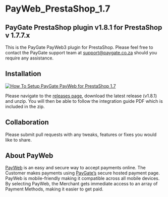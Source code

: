 # PayWeb_PrestaShop_1.7
## PayGate PrestaShop plugin v1.8.1 for PrestaShop v 1.7.7.x

This is the PayGate PayWeb3 plugin for PrestaShop. Please feel free to contact the PayGate support team at support@paygate.co.za should you require any assistance.

## Installation
[![How To Setup PayGate PayWeb for PrestaShop 1.7](https://appinlet.com/wp-content/uploads/2021/01/How-To-Setup-PayGate-PayWeb-for-PrestaShop-1.7.jpg)](https://www.youtube.com/watch?v=H3e624nH5Wk "How To Setup PayGate PayWeb for PrestaShop 1.7")

Please navigate to the [releases page](https://github.com/PayGate/PayWeb_PrestaShop_1.7/releases), download the latest release (v1.8.1) and unzip. You will then be able to follow the integration guide PDF which is included in the zip.

## Collaboration

Please submit pull requests with any tweaks, features or fixes you would like to share.

## About PayWeb

[PayWeb](https://www.paygate.co.za/paygate-products/payweb/) is an easy and secure way to accept payments online. The Customer makes payments using [PayGate’s](https://www.paygate.co.za/) secure hosted payment page. PayWeb is mobile-friendly making it compatible across all mobile devices. By selecting PayWeb, the Merchant gets immediate access to an array of Payment Methods, making it easier to get paid.

